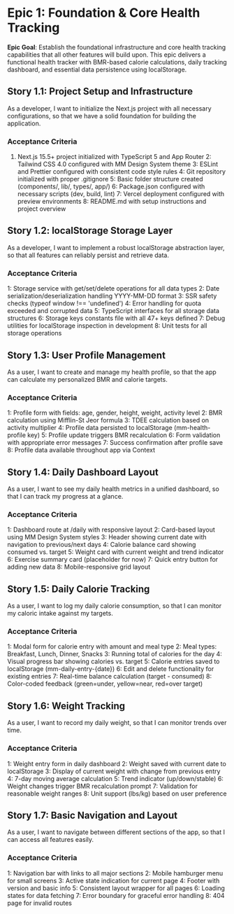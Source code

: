 # Epic 1: Foundation & Core Health Tracking

**Epic Goal**: Establish the foundational infrastructure and core health tracking capabilities that all other features will build upon. This epic delivers a functional health tracker with BMR-based calorie calculations, daily tracking dashboard, and essential data persistence using localStorage.

## Story 1.1: Project Setup and Infrastructure

As a developer,
I want to initialize the Next.js project with all necessary configurations,
so that we have a solid foundation for building the application.

### Acceptance Criteria
1. Next.js 15.5+ project initialized with TypeScript 5 and App Router
2: Tailwind CSS 4.0 configured with MM Design System theme
3: ESLint and Prettier configured with consistent code style rules
4: Git repository initialized with proper .gitignore
5: Basic folder structure created (components/, lib/, types/, app/)
6: Package.json configured with necessary scripts (dev, build, lint)
7: Vercel deployment configured with preview environments
8: README.md with setup instructions and project overview

## Story 1.2: localStorage Storage Layer

As a developer,
I want to implement a robust localStorage abstraction layer,
so that all features can reliably persist and retrieve data.

### Acceptance Criteria
1: Storage service with get/set/delete operations for all data types
2: Date serialization/deserialization handling YYYY-MM-DD format
3: SSR safety checks (typeof window !== 'undefined')
4: Error handling for quota exceeded and corrupted data
5: TypeScript interfaces for all storage data structures
6: Storage keys constants file with all 47+ keys defined
7: Debug utilities for localStorage inspection in development
8: Unit tests for all storage operations

## Story 1.3: User Profile Management

As a user,
I want to create and manage my health profile,
so that the app can calculate my personalized BMR and calorie targets.

### Acceptance Criteria
1: Profile form with fields: age, gender, height, weight, activity level
2: BMR calculation using Mifflin-St Jeor formula
3: TDEE calculation based on activity multiplier
4: Profile data persisted to localStorage (mm-health-profile key)
5: Profile update triggers BMR recalculation
6: Form validation with appropriate error messages
7: Success confirmation after profile save
8: Profile data available throughout app via Context

## Story 1.4: Daily Dashboard Layout

As a user,
I want to see my daily health metrics in a unified dashboard,
so that I can track my progress at a glance.

### Acceptance Criteria
1: Dashboard route at /daily with responsive layout
2: Card-based layout using MM Design System styles
3: Header showing current date with navigation to previous/next days
4: Calorie balance card showing consumed vs. target
5: Weight card with current weight and trend indicator
6: Exercise summary card (placeholder for now)
7: Quick entry button for adding new data
8: Mobile-responsive grid layout

## Story 1.5: Daily Calorie Tracking

As a user,
I want to log my daily calorie consumption,
so that I can monitor my caloric intake against my targets.

### Acceptance Criteria
1: Modal form for calorie entry with amount and meal type
2: Meal types: Breakfast, Lunch, Dinner, Snacks
3: Running total of calories for the day
4: Visual progress bar showing calories vs. target
5: Calorie entries saved to localStorage (mm-daily-entry-{date})
6: Edit and delete functionality for existing entries
7: Real-time balance calculation (target - consumed)
8: Color-coded feedback (green=under, yellow=near, red=over target)

## Story 1.6: Weight Tracking

As a user,
I want to record my daily weight,
so that I can monitor trends over time.

### Acceptance Criteria
1: Weight entry form in daily dashboard
2: Weight saved with current date to localStorage
3: Display of current weight with change from previous entry
4: 7-day moving average calculation
5: Trend indicator (up/down/stable)
6: Weight changes trigger BMR recalculation prompt
7: Validation for reasonable weight ranges
8: Unit support (lbs/kg) based on user preference

## Story 1.7: Basic Navigation and Layout

As a user,
I want to navigate between different sections of the app,
so that I can access all features easily.

### Acceptance Criteria
1: Navigation bar with links to all major sections
2: Mobile hamburger menu for small screens
3: Active state indication for current page
4: Footer with version and basic info
5: Consistent layout wrapper for all pages
6: Loading states for data fetching
7: Error boundary for graceful error handling
8: 404 page for invalid routes